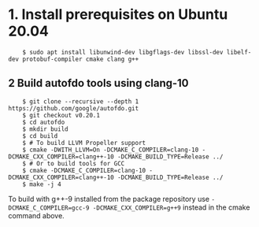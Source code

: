 
# 1. Install prerequisites on Ubuntu 20.04

```
    $ sudo apt install libunwind-dev libgflags-dev libssl-dev libelf-dev protobuf-compiler cmake clang g++
```

## 2 Build autofdo tools using clang-10

```
    $ git clone --recursive --depth 1 https://github.com/google/autofdo.git
    $ git checkout v0.20.1
    $ cd autofdo
    $ mkdir build
    $ cd build 
	$ # To build LLVM Propeller support
    $ cmake -DWITH_LLVM=On -DCMAKE_C_COMPILER=clang-10 -DCMAKE_CXX_COMPILER=clang++-10 -DCMAKE_BUILD_TYPE=Release ../
	$ # Or to build tools for GCC
	$ cmake -DCMAKE_C_COMPILER=clang-10 -DCMAKE_CXX_COMPILER=clang++-10 -DCMAKE_BUILD_TYPE=Release ../
    $ make -j 4
```
To build with g++-9 installed from the package repository use `-DCMAKE_C_COMPILER=gcc-9 -DCMAKE_CXX_COMPILER=g++9` instead in the cmake command above.
